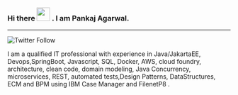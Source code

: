 ### Hi there <img src="https://raw.githubusercontent.com/MartinHeinz/MartinHeinz/master/wave.gif" width="30px"> . I am Pankaj Agarwal.

---

![Twitter Follow](https://img.shields.io/twitter/follow/iPankaj2005)


I am a qualified IT professional with experience in Java/JakartaEE, Devops,SpringBoot, Javascript, SQL, Docker, AWS, cloud foundry, architecture, clean code, domain modeling, Java Concurrency, microservices, REST, automated tests,Design Patterns, DataStructures, ECM and BPM using IBM Case Manager and FilenetP8 .
<!--
**PankajSAgarwal/PankajSAgarwal** is a ✨ _special_ ✨ repository because its `README.md` (this file) appears on your GitHub profile.

Here are some ideas to get you started:

- 🔭 I’m currently working on ...
- 🌱 I’m currently learning ...
- 👯 I’m looking to collaborate on ...
- 🤔 I’m looking for help with ...
- 💬 Ask me about ...
- 📫 How to reach me: ...
- 😄 Pronouns: ...
- ⚡ Fun fact: ...
-->
